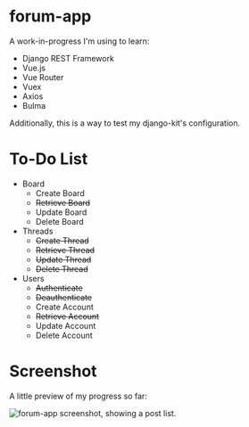 # forum-app

A work-in-progress I'm using to learn:

- Django REST Framework
- Vue.js
- Vue Router
- Vuex
- Axios
- Bulma

Additionally, this is a way to test my django-kit's configuration.

# To-Do List

- Board
    - Create Board
    - ~~Retrieve Board~~
    - Update Board
    - Delete Board
- Threads
    - ~~Create Thread~~
    - ~~Retrieve Thread~~
    - ~~Update Thread~~
    - ~~Delete Thread~~
- Users
    - ~~Authenticate~~
    - ~~Deauthenticate~~
    - Create Account
    - ~~Retrieve Account~~
    - Update Account
    - Delete Account

# Screenshot

A little preview of my progress so far:

![forum-app screenshot, showing a post list.](https://raw.githubusercontent.com/annaelde/forum-app/master/screenshot.PNG)